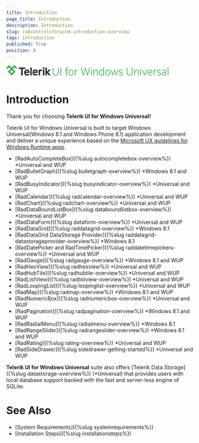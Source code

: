 ```yaml
---
title: Introduction
page_title: Introduction
description: Introduction
slug: radcontrolsforwin8-introduction-overview
tags: introduction
published: True
position: 0
---
```


![Rad Controls-Introduction-Overview](images/Introduction/RadControls-Introduction-Overview.png)

# Introduction

Thank you for choosing **Telerik UI for Windows Universal!**

Telerik UI for Windows Universal is built to target Windows Universal(Windows 8.1 and Windows Phone 8.1) application development and deliver a unique experience based on the [Microsoft UX guidelines for Windows Runtime apps](http://msdn.microsoft.com/en-us/library/windows/apps/hh465424.aspx).  

* [RadAutoCompleteBox]({%slug autocompletebox-overview%}) *Universal and WUP
* [RadBulletGraph]({%slug bulletgraph-overview%}) *Windows 8.1 and WUP
* [RadBusyIndicator]({%slug busyindicator-overview%}) *Universal and WUP
* [RadCalendar]({%slug radcalendar-overview%}) *Universal and WUP
* [RadChart]({%slug radchart-overview%}) *Universal and WUP
* [RadDataBoundListBox]({%slug databoundlistbox-overview%}) *Universal and WUP
* [RadDataForm]({%slug dataform-overview%}) *Universal and WUP
* [RadDataGrid]({%slug raddatagrid-overview%}) *Windows 8.1
* [RadDataGrid DataStorage Provider]({%slug raddatagrid-datastorageprovider-overview%}) *Windows 8.1
* [RadDatePicker and RadTimePicker]({%slug raddatetimepickers-overview%}) *Universal and WUP
* [RadGauge]({%slug radgauge-overview%}) *Windows 8.1 and WUP
* [RadHexView]({%slug radhexview%}) *Universal and WUP
* [RadHubTile]({%slug radhubtile-overview%}) *Universal and WUP
* [RadListView]({%slug radlistview-overview%}) *Universal and WUP
* [RadLoopingList]({%slug loopinglist-overview%}) *Universal and WUP
* [RadMap]({%slug radmap-overview%}) *Windows 8.1 and WUP
* [RadNumericBox]({%slug radnumericbox-overview%}) *Universal and WUP
* [RadPagination]({%slug radpagination-overview%}) *Windows 8.1 and WUP
* [RadRadialMenu]({%slug radialmenu-overview%}) *Windows 8.1
* [RadRangeSlider]({%slug radrangeslider-overview%}) *Windows 8.1 and WUP
* [RadRating]({%slug rating-overview%}) *Universal and WUP
* [RadSideDrawer]({%slug sidedrawer-getting-started%}) *Universal and WUP
            
**Telerik UI for Windows Universal** suite also offers [Telerik Data Storage]({%slug datastorage-overview%}) (*Universal) that provides users with local database support backed with the fast and server-less engine of SQLite.
        
# See Also

 * [System Requirements]({%slug systemrequirements%})
 * [Installation Steps]({%slug installationsteps%})
